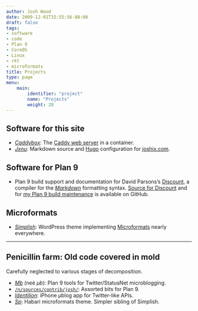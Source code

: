 ```yaml
---
author: Josh Wood
date: 2009-12-01T15:55:56-08:00
draft: false
tags:
- software
- code
- Plan 9
- CoreOS
- Linux
- rkt
- microformats
title: Projects
type: page
menu:
    main:
        identifier: "project"
        name: "Projects"
        weight: 20
---
```


## Software for this site

* [*Caddybox*][caddybox]: The [Caddy web server][caddy] in a container.
* [*Jxnu*][jxnu]: Markdown source and [Hugo][hugo] configuration for [joshix.com][jx].

## Software for Plan 9

* Plan 9 build support and documentation for David Parsons’s [Discount][discount], a compiler for the [*Markdown*][markdown] formatting syntax. [Source for Discount][discount-gh] and for [my Plan 9 build maintenance][discount-gh-joshix] is available on GitHub.

## Microformats

* [*Simplish*][simplish]: WordPress theme implementing [Microformats][microformats] nearly everywhere.

---

## Penicillin farm: Old code covered in mold

Carefully neglected to various stages of decomposition.

* [*Mb*][mb] (neé *µb*): Plan 9 tools for Twitter/StatusNet microblogging.
* [`/n/sources/contrib/josh/`][9contrib-josh]: Assorted bits for Plan 9.
* [*Identilion*][identilion]: iPhone µblog app for Twitter-like APIs.
* [*Sp*][sp]: Habari microformats theme. Simpler sibling of Simplish.

[9contrib-josh]: http://9p.io/sources/contrib/josh/
[caddy]: https://caddyserver.com
[caddybox]: https://github.com/joshix/caddybox
[discount]: http://www.pell.portland.or.us/~orc/Code/markdown/
[discount-gh]: https://github.com/orc/discount
[discount-gh-joshix]: https://github.com/joshix/discount/tree/main/Plan9
[hugo]: https://gohugo.io
[identilion]: ../project/identilion/
[jx]: /
[jxnu]: https://github.com/joshix/jxnu
[microformats]: http://microformats.org/
[markdown]: http://daringfireball.net/projects/markdown/
[mb]: ../project/mb/
[simplish]: http://github.com/joshix/simplish
[sp]: http://github.com/joshix/sp
